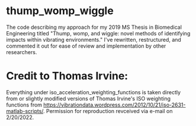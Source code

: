 # thump_womp_wiggle
The code describing my approach for my 2019 MS Thesis in Biomedical Engineering titled "Thump, womp, and wiggle: novel methods of identifying impacts within vibrating environments." I've rewritten, restructured, and commented it out for ease of review and implementation by other researchers.

# Credit to Thomas Irvine:
Everything under iso_acceleration_weighting_functions is taken directly from or slightly modified versions of Thomas Irvine's ISO weighting functions from https://vibrationdata.wordpress.com/2012/10/21/iso-2631-matlab-scripts/. Permission for reproduction revceived via e-mail on 2/20/2022. 
